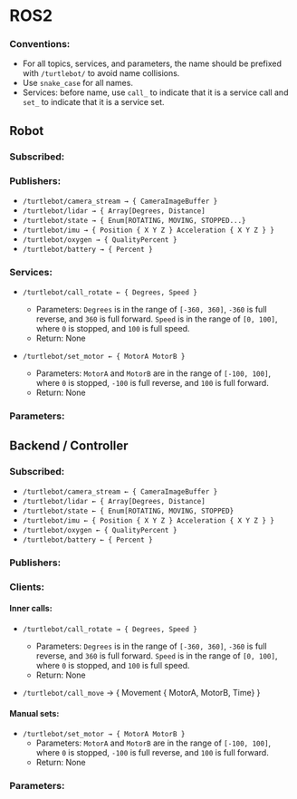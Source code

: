 # ROS2

### Conventions:

-   For all topics, services, and parameters, the name should be prefixed with `/turtlebot/` to avoid name collisions.
-   Use `snake_case` for all names.
-   Services: before name, use `call_` to indicate that it is a service call and `set_` to indicate that it is a service set.

## Robot

### Subscribed:

### Publishers:

-   `/turtlebot/camera_stream → { CameraImageBuffer }`
-   `/turtlebot/lidar → { Array[Degrees, Distance]`
-   `/turtlebot/state → { Enum[ROTATING, MOVING, STOPPED...}`
-   `/turtlebot/imu → { Position { X Y Z } Acceleration { X Y Z } }`
-   `/turtlebot/oxygen → { QualityPercent }`
-   `/turtlebot/battery → { Percent }`

### Services:

-   `/turtlebot/call_rotate ← { Degrees, Speed }`

    -   Parameters: `Degrees` is in the range of `[-360, 360]`, `-360` is full reverse, and `360` is full forward. `Speed` is in the range of `[0, 100]`, where `0` is stopped, and `100` is full speed.
    -   Return: None

-   `/turtlebot/set_motor ← { MotorA MotorB }`
    -   Parameters: `MotorA` and `MotorB` are in the range of `[-100, 100]`, where `0` is stopped, `-100` is full reverse, and `100` is full forward.
    -   Return: None

### Parameters:

## Backend / Controller

### Subscribed:

-   `/turtlebot/camera_stream ← { CameraImageBuffer }`
-   `/turtlebot/lidar ← { Array[Degrees, Distance]`
-   `/turtlebot/state ← { Enum[ROTATING, MOVING, STOPPED}`
-   `/turtlebot/imu ← { Position { X Y Z } Acceleration { X Y Z } }`
-   `/turtlebot/oxygen ← { QualityPercent }`
-   `/turtlebot/battery ← { Percent }`

### Publishers:

### Clients:

#### Inner calls:

-   `/turtlebot/call_rotate → { Degrees, Speed }`

    -   Parameters: `Degrees` is in the range of `[-360, 360]`, `-360` is full reverse, and `360` is full forward. `Speed` is in the range of `[0, 100]`, where `0` is stopped, and `100` is full speed.
    -   Return: None

-   `/turtlebot/call_move` → { Movement { MotorA, MotorB, Time} }

#### Manual sets:

-   `/turtlebot/set_motor → { MotorA MotorB }`
    -   Parameters: `MotorA` and `MotorB` are in the range of `[-100, 100]`, where `0` is stopped, `-100` is full reverse, and `100` is full forward.
    -   Return: None

### Parameters:
